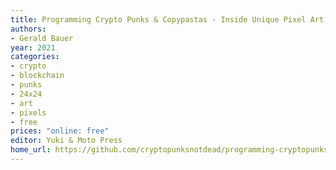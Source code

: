 ```yaml
---
title: Programming Crypto Punks & Copypastas - Inside Unique Pixel Art on the Blockchain (Beta)
authors:
- Gerald Bauer
year: 2021
categories:
- crypto
- blockchain
- punks
- 24x24
- art
- pixels
- free
prices: "online: free"
editor: Yuki & Moto Press
home_url: https://github.com/cryptopunksnotdead/programming-cryptopunks
---
```

